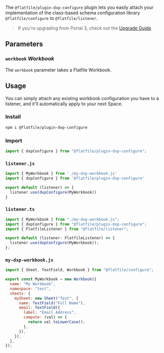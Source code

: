 <!-- START_INFOCARD -->

The `@flatfile/plugin-dxp-configure` plugin lets you easily attach your implementation of the class-based schema configuration library `@flatfile/configure` to `@flatfile/listener`.

<!-- END_INFOCARD -->

> If you're upgrading from Portal 3, check out the [Upgrade Guide](/docs/upgrade/v3_dxp_configure).

## Parameters

### `workbook` *Workbook*

The `workbook` parameter takes a Flatfile Workbook.


## Usage

You can simply attach any existing workbook configuration you have to a listener, and it'll automatically apply to your next Space.

### Install

```bash install
npm i @flatfile/plugin-dxp-configure
```

### Import

```js import
import { dxpConfigure } from "@flatfile/plugin-dxp-configure";
```


### `listener.js`

```js listener.js
import { MyWorkbook } from './my-dxp-workbook.js'
import { dxpConfigure } from '@flatfile/plugin-dxp-configure'

export default (listener) => {
  listener.use(dxpConfigure(MyWorkbook))
}
```

### `listener.ts`

```js listener.ts
import { MyWorkbook } from "./my-dxp-workbook.js";
import { dxpConfigure } from "@flatfile/plugin-dxp-configure";
import { FlatfileListener } from "@flatfile/listener";

export default (listener: FlatfileListener) => {
  listener.use(dxpConfigure(MyWorkbook));
};
```

### `my-dxp-workbook.js`

```js my-dxp-workbook.js
import { Sheet, TextField, Workbook } from "@flatfile/configure";

export const MyWorkbook = new Workbook({
  name: "My Workbook",
  namespace: "test",
  sheets: {
    mySheet: new Sheet("Test", {
      name: TextField("Full Name"),
      email: TextField({
        label: "Email Address",
        compute: (val) => {
          return val.toLowerCase();
        },
      }),
    }),
  },
});
```
